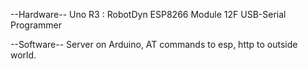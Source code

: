 --Hardware--
Uno R3 : RobotDyn
ESP8266 Module 12F
    USB-Serial Programmer

--Software--
Server on Arduino, AT commands to esp, http to outside world.

